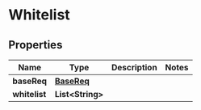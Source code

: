 # Whitelist

## Properties
Name | Type | Description | Notes
------------ | ------------- | ------------- | -------------
**baseReq** | [**BaseReq**](BaseReq.md) |  | 
**whitelist** | **List&lt;String&gt;** |  | 
